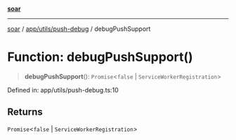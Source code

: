 [**soar**](../../../../README.md)

***

[soar](../../../../modules.md) / [app/utils/push-debug](../README.md) / debugPushSupport

# Function: debugPushSupport()

> **debugPushSupport**(): `Promise`\<`false` \| `ServiceWorkerRegistration`\>

Defined in: app/utils/push-debug.ts:10

## Returns

`Promise`\<`false` \| `ServiceWorkerRegistration`\>
